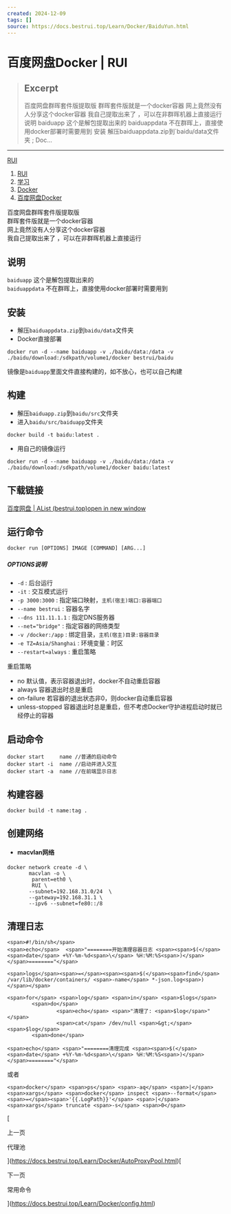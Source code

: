 ```yaml
---
created: 2024-12-09
tags: []
source: https://docs.bestrui.top/Learn/Docker/BaiduYun.html
---
```


# 百度网盘Docker | RUI

> ## Excerpt
> 百度网盘群晖套件版提取版 群晖套件版就是一个docker容器 网上竟然没有人分享这个docker容器 我自己提取出来了 ，可以在非群晖机器上直接运行 说明 baiduapp 这个是解包提取出来的 baiduappdata 不在群晖上，直接使用docker部署时需要用到 安装 解压baiduappdata.zip到`baidu/data文件夹 ; Doc...

---
[RUI](https://docs.bestrui.top/)

1.  [RUI](https://docs.bestrui.top/)
2.  [学习](https://docs.bestrui.top/Learn/)
3.  [Docker](https://docs.bestrui.top/Learn/Docker/)
4.  [百度网盘Docker](https://docs.bestrui.top/Learn/Docker/BaiduYun.html)

百度网盘群晖套件版提取版  
群晖套件版就是一个docker容器  
网上竟然没有人分享这个docker容器  
我自己提取出来了 ，可以在非群晖机器上直接运行

## 说明

`baiduapp` 这个是解包提取出来的  
`baiduappdata` 不在群晖上，直接使用docker部署时需要用到

## 安装

-   解压`baiduappdata.zip`到`baidu/data`文件夹
-   Docker直接部署

```
docker run -d --name baiduapp -v ./baidu/data:/data -v ./baidu/download:/sdkpath/volume1/docker bestrui/baidu
```

镜像是`baiduapp`里面文件直接构建的，如不放心，也可以自己构建

## 构建

-   解压`baiduapp.zip`到`baidu/src`文件夹
-   进入`baidu/src/baiduapp`文件夹

```
docker build -t baidu:latest .
```

-   用自己的镜像运行

```
docker run -d --name baiduapp -v ./baidu/data:/data -v ./baidu/download:/sdkpath/volume1/docker baidu:latest
```

## 下载链接

[百度网盘 | AList (bestrui.top)open in new window](https://alist.bestrui.top/OneDrive/Download/Share/%E7%99%BE%E5%BA%A6%E7%BD%91%E7%9B%98)

## 运行命令

```
docker run [OPTIONS] IMAGE [COMMAND] [ARG...]
```

##### OPTIONS说明

-   `-d` : 后台运行
-   `-it` : 交互模式运行
-   `-p 3000:3000` : 指定端口映射，`主机(宿主)端口:容器端口`
-   `--name bestrui` : 容器名字
-   `--dns 111.11.1.1` : 指定DNS服务器
-   `--net="bridge"` : 指定容器的网络类型
-   `-v /docker:/app` : 绑定目录，`主机(宿主)目录:容器目录`
-   `-e TZ=Asia/Shanghai` : 环境变量：时区
-   `--restart=always` : 重启策略

重启策略

-   no 默认值，表示容器退出时，docker不自动重启容器
-   always 容器退出时总是重启
-   on-failure 若容器的退出状态非0，则docker自动重启容器
-   unless-stopped 容器退出时总是重启，但不考虑Docker守护进程启动时就已经停止的容器

## 启动命令

```
docker start     name //普通的启动命令
docker start -i  name //启动并进入交互
docker start -a  name //在前端显示日志
```

## 构建容器

```
docker build -t name:tag .
```

## 创建网络

-   #### macvlan网络
    

```
docker network create -d \
       macvlan -o \
        parent=eth0 \
        RUI \
       --subnet=192.168.31.0/24  \
       --gateway=192.168.31.1 \
       --ipv6 --subnet=fe80::/8
```

## 清理日志

```
<span>#!/bin/sh</span>
<span>echo</span>  <span>"========开始清理容器日志 <span><span>$(</span><span>date</span> +%Y-%m-%d<span>\</span> %H:%M:%S<span>)</span></span>========"</span>  
  
<span>logs</span><span>=</span><span><span>$(</span><span>find</span> /var/lib/docker/containers/ <span>-name</span> *-json.log<span>)</span></span>  
  
<span>for</span> <span>log</span> <span>in</span> <span>$logs</span>  
        <span>do</span>  
                <span>echo</span> <span>"清理了: <span>$log</span>"</span>  
                <span>cat</span> /dev/null <span>&gt;</span> <span>$log</span>  
        <span>done</span>  

<span>echo</span> <span>"========清理完成 <span><span>$(</span><span>date</span> +%Y-%m-%d<span>\</span> %H:%M:%S<span>)</span></span>========"</span> 
```

或者

```
<span>docker</span> <span>ps</span> <span>-aq</span> <span>|</span> <span>xargs</span> <span>docker</span> inspect <span>--format</span><span>=</span><span>'{{.LogPath}}'</span> <span>|</span> <span>xargs</span> truncate <span>-s</span> <span>0</span>
```

[

上一页

代理池

](https://docs.bestrui.top/Learn/Docker/AutoProxyPool.html)[

下一页

常用命令

](https://docs.bestrui.top/Learn/Docker/config.html)
